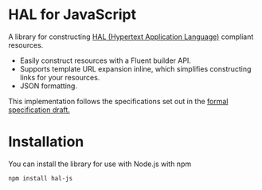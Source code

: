 # HAL for JavaScript

A library for constructing [HAL (Hypertext Application Language)](https://stateless.group/hal_specification.html) compliant resources.

- Easily construct resources with a Fluent builder API.
- Supports template URL expansion inline, which simplifies constructing links for your resources.
- JSON formatting.

This implementation follows the specifications set out in the [formal specification draft.](https://datatracker.ietf.org/doc/html/draft-kelly-json-hal)

# Installation

You can install the library for use with Node.js with npm

```bash
npm install hal-js
```
